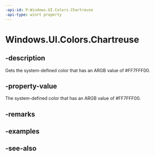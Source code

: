 ```yaml
---
-api-id: P:Windows.UI.Colors.Chartreuse
-api-type: winrt property
---
```


<!-- Property syntax
public Windows.UI.Color Chartreuse { get; }
-->

# Windows.UI.Colors.Chartreuse

## -description

Gets the system-defined color that has an ARGB value of #FF7FFF00.



## -property-value

The system-defined color that has an ARGB value of #FF7FFF00.

## -remarks

## -examples

## -see-also
